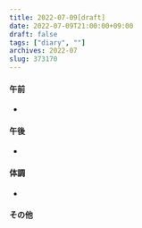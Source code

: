 ```yaml
---
title: 2022-07-09[draft]
date: 2022-07-09T21:00:00+09:00
draft: false
tags: ["diary", ""]
archives: 2022-07
slug: 373170
---
```

#### 午前
- 
#### 午後
- 
#### 体調
- 
#### その他